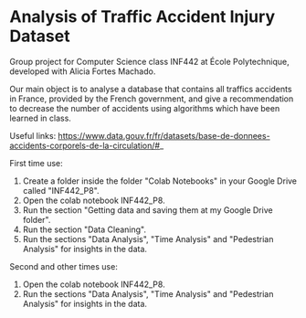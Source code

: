 # Analysis of Traffic Accident Injury Dataset

Group project for Computer Science class INF442 at École Polytechnique, developed with Alicia Fortes Machado.

Our main object is to analyse a database that contains all traffics accidents in France, provided by the French government, 
and give a recommendation to decrease the number of accidents using algorithms which have been learned in class.

Useful links:
https://www.data.gouv.fr/fr/datasets/base-de-donnees-accidents-corporels-de-la-circulation/#_

First time use:
1. Create a folder inside the folder "Colab Notebooks" in your Google Drive called "INF442_P8".
2. Open the colab notebook INF442_P8.
3. Run the section "Getting data and saving them at my Google Drive folder".
4. Run the section "Data Cleaning".
5. Run the sections "Data Analysis", "Time Analysis" and "Pedestrian Analysis" for insights in the data.

Second and other times use:
1. Open the colab notebook INF442_P8.
2. Run the sections "Data Analysis", "Time Analysis" and "Pedestrian Analysis" for insights in the data.
